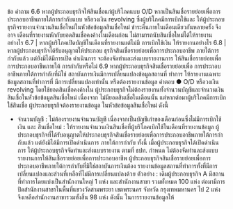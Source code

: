 ข้อ
คำถาม
6.6 หากผู้ประกอบธุรกิจให้สินเชื่อแก่ผู้บริโภคแบบ O/D หากเป็นสินเชื่อรายย่อยเพื่อการประกอบอาชีพภายใต้การกำกับแบบ
หรือวงเงิน revolving ซึ่งผู้บริโภคมีการเบิกใช้และ ให้ผู้ประกอบธุรกิจรายงานจำนวนสินเชื่อใหม่ในหัวข้อข้อมูลสินเชื่อใหม่
ชำระคืนภายในเดือนเดียวกันหลายครั้ง จึงอาจ เดือนที่รายงานหักกับยอดสินเชื่อคงค้างในเดือนก่อน
ไม่สามารถนับสินเชื่อใหม่ได้ให้รายงานอย่างไร
6.7 | หากผู้บริโภคเปิดบัญชีในเดือนที่รายงานแต่ไม่มี
การเบิกใช้เงิน ให้รายงานอย่างไร
6.8 | หากผู้ประกอบธุรกิจได้รับอนุญาตให้ประกอบ
ธุรกิจสินเชื่อรายย่อยเพื่อการประกอบอาชีพ
ภายใต้การกำกับแล้ว แต่ยังมิได้มีการเปิด
ดำเนินการ จะต้องจัดทำและส่งแบบรายงานการ
ให้สินเชื่อรายย่อยเพื่อการประกอบอาชีพภายใต้
การกำกับหรือไม่
6.9 หากผู้ประกอบธุรกิจสินเชื่อรายย่อยเพื่อ
การประกอบอาชีพภายใต้การกํากับที่มิใช่
สถาบันการเงินมีการเปลี่ยนแปลงข้อมูลสถานที่
ทำการ ให้รายงานเฉพาะข้อมูลสถานที่ทำการที่
มีการเปลี่ยนแปลงเท่านั้น หรือต้องรายงานข้อมูล
คำตอบ
●
O/D หรือวงเงิน revolving
โดยใช้ยอดสินเชื่อคงค้างใน
ผู้ประกอบธุรกิจไม่ต้องรายงานทั้งจำนวนบัญชีและจำนวนเงินสินเชื่อในหัวข้อข้อมูลสินเชื่อใหม่ เนื่องจาก
ไม่มียอดสินเชื่อในเดือนนั้น แต่หากต่อมาผู้บริโภคมีการเบิกใช้สินเชื่อ ผู้ประกอบธุรกิจต้องรายงานข้อมูล
ในหัวข้อข้อมูลสินเชื่อใหม่ ดังนี้
- จํานวนบัญชี : ไม่ต้องรายงานจำนวนบัญชี เนื่องจากเป็นบัญชีเก่าของเดือนก่อนซึ่งไม่มีการเบิกใช้เงิน และ
สินเชื่อใหม่ : ให้รายงานจำนวนเงินสินเชื่อที่ผู้บริโภคเบิกใช้ในเดือนที่รายงานข้อมูล
ผู้ประกอบธุรกิจที่ได้รับอนุญาตให้ประกอบธุรกิจสินเชื่อรายย่อยเพื่อการประกอบอาชีพภายใต้การกํากับแล้ว
แต่ยังมิได้มีการเปิดดำเนินการ
ภายใต้การกํากับ ทั้งนี้ เมื่อผู้ประกอบธุรกิจได้เปิดดำเนินการ ให้ผู้ประกอบธุรกิจจัดทำและส่งแบบรายงาน
ตามที่ ธปท. กำหนด
ไม่ต้องจัดทำและส่งแบบรายงานการให้สินเชื่อรายย่อยเพื่อการประกอบอาชีพ
ผู้ประกอบธุรกิจสินเชื่อรายย่อยเพื่อการประกอบอาชีพภายใต้การกำกับที่มิใช่สถาบันการเงินต้อง
รายงานข้อมูลสถานที่ทำการทั้งที่มีการเปลี่ยนแปลงและส่วนที่เหลือที่ไม่มีการเปลี่ยนแปลงด้วย
ตัวอย่าง : เดิมผู้ประกอบธุรกิจ A มีสถานที่ทำการโดยแบ่งเป็นสำนักงานใหญ่ 1 แห่ง และสำนักงานสาขา
รวมทั้งหมด 100 แห่ง ต่อมามีการปิดสำนักงานสาขาในพื้นที่แขวงวัดสามพระยา เขตพระนคร จังหวัด
กรุงเทพมหานคร ไป 2 แห่ง จึงเหลือสำนักงานสาขารวมทั้งสิ้น 98 แห่ง ดังนั้น ในการรายงานข้อมูลให้
